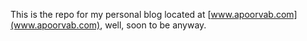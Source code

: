 This is the repo for my personal blog located at [www.apoorvab.com](www.apoorvab.com), well, soon to be anyway.